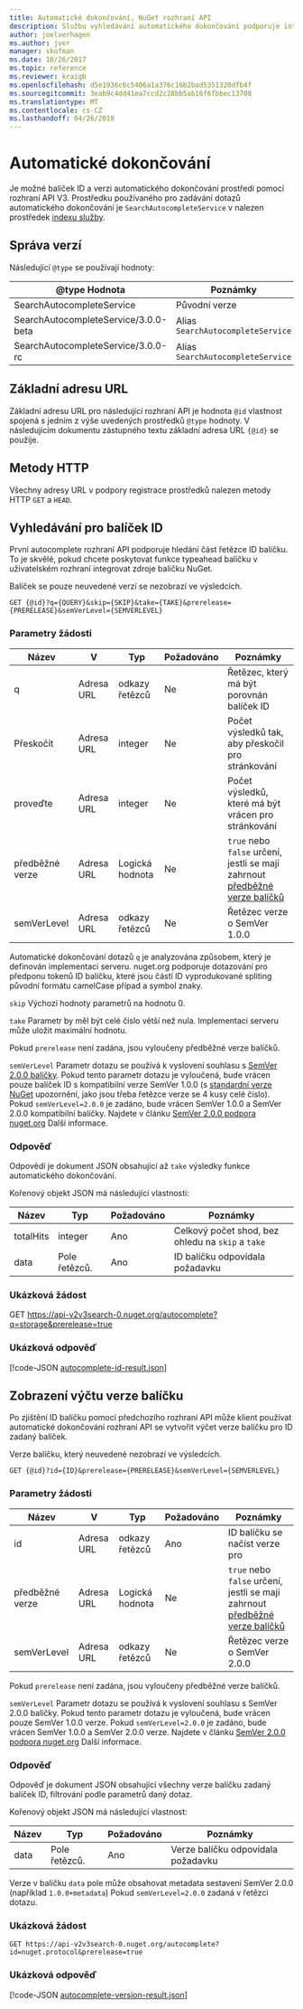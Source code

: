 ```yaml
---
title: Automatické dokončování, NuGet rozhraní API
description: Službu vyhledávání automatického dokončování podporuje interaktivní zjišťování ID balíčku a verze.
author: joelverhagen
ms.author: jver
manager: skofman
ms.date: 10/26/2017
ms.topic: reference
ms.reviewer: kraigb
ms.openlocfilehash: d5e1936c6c5406a1a376c16b2bad5351320dfb4f
ms.sourcegitcommit: 3eab9c4dd41ea7ccd2c28bb5ab16f6fbbec13708
ms.translationtype: MT
ms.contentlocale: cs-CZ
ms.lasthandoff: 04/26/2018
---
```

# <a name="autocomplete"></a>Automatické dokončování

Je možné balíček ID a verzi automatického dokončování prostředí pomocí rozhraní API V3. Prostředku používaného pro zadávání dotazů automatického dokončování je `SearchAutocompleteService` v nalezen prostředek [indexu služby](service-index.md).

## <a name="versioning"></a>Správa verzí

Následující `@type` se používají hodnoty:

@type Hodnota                          | Poznámky
------------------------------------ | -----
SearchAutocompleteService            | Původní verze
SearchAutocompleteService/3.0.0-beta | Alias `SearchAutocompleteService`
SearchAutocompleteService/3.0.0-rc   | Alias `SearchAutocompleteService`

## <a name="base-url"></a>Základní adresu URL

Základní adresu URL pro následující rozhraní API je hodnota `@id` vlastnost spojená s jedním z výše uvedených prostředků `@type` hodnoty. V následujícím dokumentu zástupného textu základní adresa URL `{@id}` se použije.

## <a name="http-methods"></a>Metody HTTP

Všechny adresy URL v podpory registrace prostředků nalezen metody HTTP `GET` a `HEAD`.

## <a name="search-for-package-ids"></a>Vyhledávání pro balíček ID

První autocomplete rozhraní API podporuje hledání část řetězce ID balíčku. To je skvělé, pokud chcete poskytovat funkce typeahead balíčku v uživatelském rozhraní integrovat zdroje balíčku NuGet.

Balíček se pouze neuvedené verzí se nezobrazí ve výsledcích.

    GET {@id}?q={QUERY}&skip={SKIP}&take={TAKE}&prerelease={PRERELEASE}&semVerLevel={SEMVERLEVEL}

### <a name="request-parameters"></a>Parametry žádosti

Název        | V     | Typ    | Požadováno | Poznámky
----------- | ------ | ------- | -------- | -----
q           | Adresa URL    | odkazy řetězců  | Ne       | Řetězec, který má být porovnán balíček ID
Přeskočit        | Adresa URL    | integer | Ne       | Počet výsledků tak, aby přeskočil pro stránkování
proveďte        | Adresa URL    | integer | Ne       | Počet výsledků, které má být vrácen pro stránkování
předběžné verze  | Adresa URL    | Logická hodnota | Ne       | `true` nebo `false` určení, jestli se mají zahrnout [předběžné verze balíčků](../create-packages/prerelease-packages.md)
semVerLevel | Adresa URL    | odkazy řetězců  | Ne       | Řetězec verze o SemVer 1.0.0 

Automatické dokončování dotazů `q` je analyzována způsobem, který je definován implementaci serveru. nuget.org podporuje dotazování pro předponu tokenů ID balíčku, které jsou částí ID vyprodukované spliting původní formátu camelCase případ a symbol znaky.

`skip` Výchozí hodnoty parametrů na hodnotu 0.

`take` Parametr by měl být celé číslo větší než nula. Implementaci serveru může uložit maximální hodnotu.

Pokud `prerelease` není zadána, jsou vyloučeny předběžné verze balíčků.

`semVerLevel` Parametr dotazu se používá k vyslovení souhlasu s [SemVer 2.0.0 balíčky](https://github.com/NuGet/Home/wiki/SemVer2-support-for-nuget.org-%28server-side%29#identifying-semver-v200-packages).
Pokud tento parametr dotazu je vyloučená, bude vrácen pouze balíček ID s kompatibilní verze SemVer 1.0.0 (s [standardní verze NuGet](../reference/package-versioning.md) upozornění, jako jsou třeba řetězce verze se 4 kusy celé číslo).
Pokud `semVerLevel=2.0.0` je zadáno, bude vrácen SemVer 1.0.0 a SemVer 2.0.0 kompatibilní balíčky. Najdete v článku [SemVer 2.0.0 podpora nuget.org](https://github.com/NuGet/Home/wiki/SemVer2-support-for-nuget.org-%28server-side%29) Další informace.

### <a name="response"></a>Odpověď

Odpovědí je dokument JSON obsahující až `take` výsledky funkce automatického dokončování.

Kořenový objekt JSON má následující vlastnosti:

Název      | Typ             | Požadováno | Poznámky
--------- | ---------------- | -------- | -----
totalHits | integer          | Ano      | Celkový počet shod, bez ohledu na `skip` a `take`
data      | Pole řetězců. | Ano      | ID balíčku odpovídala požadavku

### <a name="sample-request"></a>Ukázková žádost

GET https://api-v2v3search-0.nuget.org/autocomplete?q=storage&prerelease=true

### <a name="sample-response"></a>Ukázková odpověď

[!code-JSON [autocomplete-id-result.json](./_data/autocomplete-id-result.json)]

## <a name="enumerate-package-versions"></a>Zobrazení výčtu verze balíčku

Po zjištění ID balíčku pomocí předchozího rozhraní API může klient používat automatické dokončování rozhraní API se vytvořit výčet verze balíčku pro ID zadaný balíček.

Verze balíčku, který neuvedené nezobrazí ve výsledcích.

    GET {@id}?id={ID}&prerelease={PRERELEASE}&semVerLevel={SEMVERLEVEL}

### <a name="request-parameters"></a>Parametry žádosti

Název        | V     | Typ    | Požadováno | Poznámky
----------- | ------ | ------- | -------- | -----
id          | Adresa URL    | odkazy řetězců  | Ano      | ID balíčku se načíst verze pro
předběžné verze  | Adresa URL    | Logická hodnota | Ne       | `true` nebo `false` určení, jestli se mají zahrnout [předběžné verze balíčků](../create-packages/prerelease-packages.md)
semVerLevel | Adresa URL    | odkazy řetězců  | Ne       | Řetězec verze o SemVer 2.0.0 

Pokud `prerelease` není zadána, jsou vyloučeny předběžné verze balíčků.

`semVerLevel` Parametr dotazu se používá k vyslovení souhlasu s SemVer 2.0.0 balíčky. Pokud tento parametr dotazu je vyloučená, bude vrácen pouze SemVer 1.0.0 verze. Pokud `semVerLevel=2.0.0` je zadáno, bude vrácen SemVer 1.0.0 a SemVer 2.0.0 verze. Najdete v článku [SemVer 2.0.0 podpora nuget.org](https://github.com/NuGet/Home/wiki/SemVer2-support-for-nuget.org-%28server-side%29) Další informace.

### <a name="response"></a>Odpověď

Odpověď je dokument JSON obsahující všechny verze balíčku zadaný balíček ID, filtrování podle parametrů daný dotaz.

Kořenový objekt JSON má následující vlastnost:

Název      | Typ             | Požadováno | Poznámky
--------- | ---------------- | -------- | -----
data      | Pole řetězců. | Ano      | Verze balíčku odpovídala požadavku

Verze v balíčku `data` pole může obsahovat metadata sestavení SemVer 2.0.0 (například `1.0.0+metadata`) Pokud `semVerLevel=2.0.0` zadaná v řetězci dotazu.

### <a name="sample-request"></a>Ukázková žádost

    GET https://api-v2v3search-0.nuget.org/autocomplete?id=nuget.protocol&prerelease=true

### <a name="sample-response"></a>Ukázková odpověď

[!code-JSON [autocomplete-version-result.json](./_data/autocomplete-version-result.json)]
